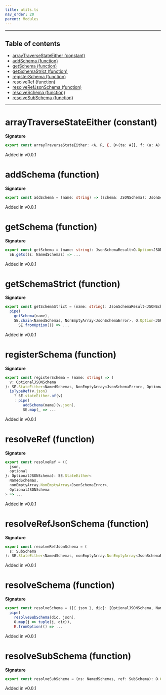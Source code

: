 ```yaml
---
title: utils.ts
nav_order: 20
parent: Modules
---
```


---

<h2 class="text-delta">Table of contents</h2>

- [arrayTraverseStateEither (constant)](#arraytraversestateeither-constant)
- [addSchema (function)](#addschema-function)
- [getSchema (function)](#getschema-function)
- [getSchemaStrict (function)](#getschemastrict-function)
- [registerSchema (function)](#registerschema-function)
- [resolveRef (function)](#resolveref-function)
- [resolveRefJsonSchema (function)](#resolverefjsonschema-function)
- [resolveSchema (function)](#resolveschema-function)
- [resolveSubSchema (function)](#resolvesubschema-function)

---

# arrayTraverseStateEither (constant)

**Signature**

```ts
export const arrayTraverseStateEither: <A, R, E, B>(ta: A[], f: (a: A) => SE.StateEither<R, E, B>) => SE.StateEither<R, E, B[]> = ...
```

Added in v0.0.1

# addSchema (function)

**Signature**

```ts
export const addSchema = (name: string) => (schema: JSONSchema): JsonSchemaResult<void> => ...
```

Added in v0.0.1

# getSchema (function)

**Signature**

```ts
export const getSchema = (name: string): JsonSchemaResult<O.Option<JSONSchema>> =>
  SE.gets((s: NamedSchemas) => ...
```

Added in v0.0.1

# getSchemaStrict (function)

**Signature**

```ts
export const getSchemaStrict = (name: string): JsonSchemaResult<JSONSchema> =>
  pipe(
    getSchema(name),
    SE.chain<NamedSchemas, NonEmptyArray<JsonSchemaError>, O.Option<JSONSchema>, JSONSchema>(
      SE.fromOption(() => ...
```

Added in v0.0.1

# registerSchema (function)

**Signature**

```ts
export const registerSchema = (name: string) => (
  v: OptionalJSONSchema
): SE.StateEither<NamedSchemas, NonEmptyArray<JsonSchemaError>, OptionalJSONSchema> =>
  isTypeRef(v.json)
    ? SE.stateEither.of(v)
    : pipe(
        addSchema(name)(v.json),
        SE.map(_ => ...
```

Added in v0.0.1

# resolveRef (function)

**Signature**

```ts
export const resolveRef = ({
  json,
  optional
}: OptionalJSONSchema): SE.StateEither<
  NamedSchemas,
  nonEmptyArray.NonEmptyArray<JsonSchemaError>,
  OptionalJSONSchema
> => ...
```

Added in v0.0.1

# resolveRefJsonSchema (function)

**Signature**

```ts
export const resolveRefJsonSchema = (
  s: SubSchema
): SE.StateEither<NamedSchemas, nonEmptyArray.NonEmptyArray<JsonSchemaError>, JSONSchema> => ...
```

Added in v0.0.1

# resolveSchema (function)

**Signature**

```ts
export const resolveSchema = ([{ json }, dic]: [OptionalJSONSchema, NamedSchemas]) =>
  pipe(
    resolveSubSchema(dic, json),
    O.map(j => tuple(j, dic)),
    E.fromOption(() => ...
```

Added in v0.0.1

# resolveSubSchema (function)

**Signature**

```ts
export const resolveSubSchema = (ns: NamedSchemas, ref: SubSchema): O.Option<JSONSchema> => ...
```

Added in v0.0.1

